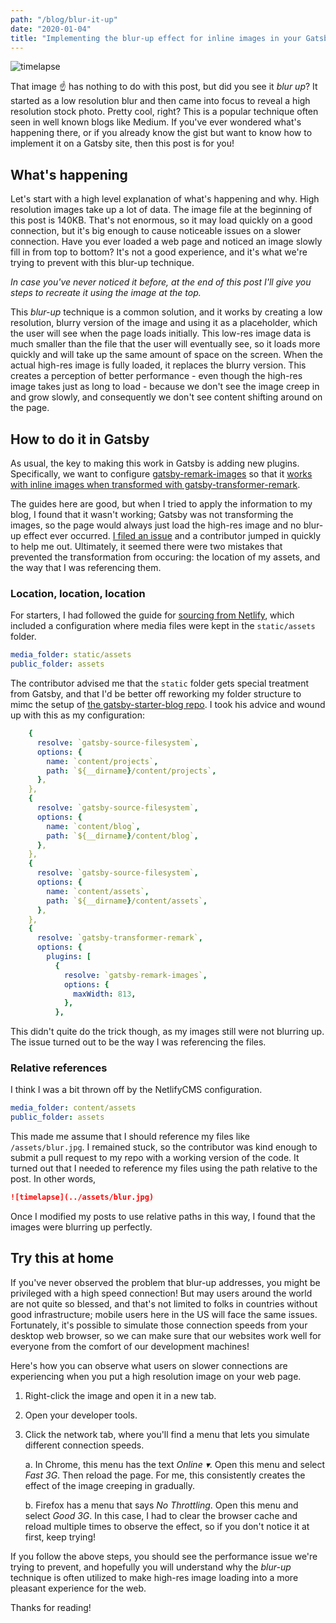 ```yaml
---
path: "/blog/blur-it-up"
date: "2020-01-04"
title: "Implementing the blur-up effect for inline images in your Gatsby blog"
---
```


![timelapse](../assets/blur.jpg)

That image ☝️ has nothing to do with this post, but did you see it _blur up_? It started as a low resolution blur and then came into focus to reveal a high resolution stock photo. Pretty cool, right? This is a popular technique often seen in well known blogs like Medium. If you've ever wondered what's happening there, or if you already know the gist but want to know how to implement it on a Gatsby site, then this post is for you!

## What's happening

Let's start with a high level explanation of what's happening and why. High resolution images take up a lot of data. The image file at the beginning of this post is 140KB. That's not enormous, so it may load quickly on a good connection, but it's big enough to cause noticeable issues on a slower connection. Have you ever loaded a web page and noticed an image slowly fill in from top to bottom? It's not a good experience, and it's what we're trying to prevent with this blur-up technique.

_In case you've never noticed it before, at the end of this post I'll give you steps to recreate it using the image at the top._

This _blur-up_ technique is a common solution, and it works by creating a low resolution, blurry version of the image and using it as a placeholder, which the user will see when the page loads initially. This low-res image data is much smaller than the file that the user will eventually see, so it loads more quickly and will take up the same amount of space on the screen. When the actual high-res image is fully loaded, it replaces the blurry version. This creates a perception of better performance - even though the high-res image takes just as long to load - because we don't see the image creep in and grow slowly, and consequently we don't see content shifting around on the page.

## How to do it in Gatsby

As usual, the key to making this work in Gatsby is adding new plugins. Specifically, we want to configure [gatsby-remark-images](https://www.gatsbyjs.org/packages/gatsby-remark-images/) so that it [works with inline images when transformed with gatsby-transformer-remark](https://www.gatsbyjs.org/docs/working-with-images-in-markdown/#inline-images-with-gatsby-remark-images).

The guides here are good, but when I tried to apply the information to my blog, I found that it wasn't working; Gatsby was not transforming the images, so the page would always just load the high-res image and no blur-up effect ever occurred. [I filed an issue](https://github.com/gatsbyjs/gatsby/issues/20308) and a contributor jumped in quickly to help me out. Ultimately, it seemed there were two mistakes that prevented the transformation from occuring: the location of my assets, and the way that I was referencing them.

### Location, location, location

For starters, I had followed the guide for [sourcing from Netlify](https://www.gatsbyjs.org/docs/sourcing-from-netlify-cms/#setup), which included a configuration where media files were kept in the `static/assets` folder.

```yaml
media_folder: static/assets
public_folder: assets
```

The contributor advised me that the `static` folder gets special treatment from Gatsby, and that I'd be better off reworking my folder structure to mimc the setup of [the gatsby-starter-blog repo](https://github.com/gatsbyjs/gatsby-starter-blog). I took his advice and wound up with this as my configuration:

```yaml
    {
      resolve: `gatsby-source-filesystem`,
      options: {
        name: `content/projects`,
        path: `${__dirname}/content/projects`,
      },
    },
    {
      resolve: `gatsby-source-filesystem`,
      options: {
        name: `content/blog`,
        path: `${__dirname}/content/blog`,
      },
    },
    {
      resolve: `gatsby-source-filesystem`,
      options: {
        name: `content/assets`,
        path: `${__dirname}/content/assets`,
      },
    },
    {
      resolve: `gatsby-transformer-remark`,
      options: {
        plugins: [
          {
            resolve: `gatsby-remark-images`,
            options: {
              maxWidth: 813,
            },
          },
```

This didn't quite do the trick though, as my images still were not blurring up. The issue turned out to be the way I was referencing the files.

### Relative references

I think I was a bit thrown off by the NetlifyCMS configuration.

```yaml
media_folder: content/assets
public_folder: assets
```

This made me assume that I should reference my files like `/assets/blur.jpg`. I remained stuck, so the contributor was kind enough to submit a pull request to my repo with a working version of the code. It turned out that I needed to reference my files using the path relative to the post. In other words,

```markdown
![timelapse](../assets/blur.jpg)
```

Once I modified my posts to use relative paths in this way, I found that the images were blurring up perfectly.

## Try this at home

If you've never observed the problem that blur-up addresses, you might be privileged with a high speed connection! But may users around the world are not quite so blessed, and that's not limited to folks in countries without good infrastructure; mobile users here in the US will face the same issues. Fortunately, it's possible to simulate those connection speeds from your desktop web browser, so we can make sure that our websites work well for everyone from the comfort of our development machines!

Here's how you can observe what users on slower connections are experiencing when you put a high resolution image on your web page.

1. Right-click the image and open it in a new tab.
1. Open your developer tools.
1. Click the network tab, where you'll find a menu that lets you simulate different connection speeds.

   a. In Chrome, this menu has the text _Online ▾_. Open this menu and select _Fast 3G_. Then reload the page. For me, this consistently creates the effect of the image creeping in gradually.

   b. Firefox has a menu that says _No Throttling_. Open this menu and select _Good 3G_. In this case, I had to clear the browser cache and reload multiple times to observe the effect, so if you don't notice it at first, keep trying!

If you follow the above steps, you should see the performance issue we're trying to prevent, and hopefully you will understand why the _blur-up_ technique is often utilized to make high-res image loading into a more pleasant experience for the web.

Thanks for reading!
